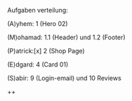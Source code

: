 Aufgaben verteilung:

(A)yhem:   1 (Hero 02)


(M)ohamad: 1.1 (Header) und 1.2 (Footer)


(P)atrick:[x] 2 (Shop Page)


(E)dgard: 4 (Card 01)


(S)abir: 9 (Login-email) und 10 Reviews


++
